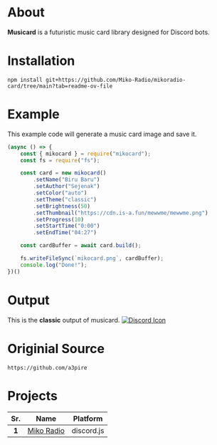 # __About__
**Musicard** is a futuristic music card library designed for Discord bots.

# __Installation__
```
npm install git+https://github.com/Miko-Radio/mikoradio-card/tree/main?tab=readme-ov-file
```

# __Example__
This example code will generate a music card image and save it.
```js
(async () => {
    const { mikocard } = require("mikocard");
    const fs = require("fs");

    const card = new mikocard()
        .setName("Biru Baru")
        .setAuthor("Sejenak")
        .setColor("auto")
        .setTheme("classic")
        .setBrightness(50)
        .setThumbnail("https://cdn.is-a.fun/mewwme/mewwme.png")
        .setProgress(10)
        .setStartTime("0:00")
        .setEndTime("04:27")

    const cardBuffer = await card.build();

    fs.writeFileSync(`mikocard.png`, cardBuffer);
    console.log("Done!");
})()
```

# __Output__
This is the **classic** output of musicard.
[![Discord Icon](https://cdn.discordapp.com/attachments/1190508552104718397/1194854717042479234/mikoradio.png?ex=65b1de2b&is=659f692b&hm=96c92f44381e618042b2218f0f18df4a3e595ef3ffcbebba52c5d01cd02dfc36)](https://your-discord-server-link.com)



# Originial Source

```
https://github.com/a3pire
```
# Projects
|  Sr.  |            Name            |  Platform  |
|:-----:|:--------------------------:|:----------:|
| **1** | [Miko Radio](https://discord.com/oauth2/authorize?response_type=code&client_id=1176036435523022969&scope=guilds.join%20bot%20applications.commands&permissions=8&redirect_uri=https%3A%2F%2Fdiscord.gg%2FYZR9YF96Fs) | discord.js |
